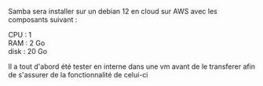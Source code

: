 Samba sera installer sur un debian 12 en cloud sur AWS avec les composants suivant :

CPU : 1\
RAM : 2 Go\
disk : 20 Go

Il a tout d'abord été tester en interne dans une vm avant de le transferer afin de s'assurer de la fonctionnalité de celui-ci